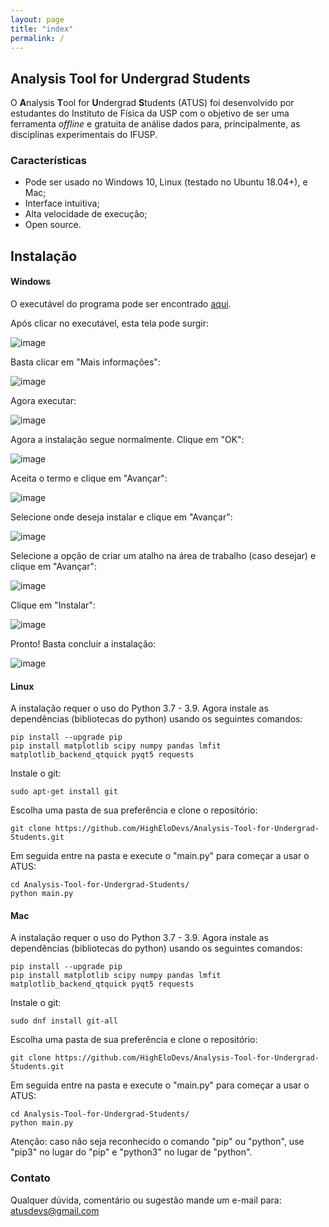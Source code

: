 ```yaml
---
layout: page
title: "index"
permalink: /
---
```


## Analysis Tool for Undergrad Students

O **A**nalysis **T**ool for **U**ndergrad **S**tudents (ATUS) foi desenvolvido por estudantes do Instituto de Física da USP com o objetivo de ser uma ferramenta _offline_ e gratuita de análise dados para, principalmente, as disciplinas experimentais do IFUSP.

### Características

- Pode ser usado no Windows 10, Linux (testado no Ubuntu 18.04+), e Mac;
- Interface intuitiva;
- Alta velocidade de execução;
- Open source.

## Instalação

#### Windows

O executável do programa pode ser encontrado [aqui](https://drive.google.com/drive/folders/1MYXxqCy1s9AMsKC2fDVu1SK556CrAqCo?usp=sharing).

Após clicar no executável, esta tela pode surgir:

![image](https://user-images.githubusercontent.com/56280982/116792989-7b954e00-aa9a-11eb-8f22-6a04e0dae32e.png)

Basta clicar em "Mais informações":

![image](https://user-images.githubusercontent.com/56280982/116793031-b0a1a080-aa9a-11eb-93ce-44b679e6e8da.png)

Agora executar:

![image](https://user-images.githubusercontent.com/56280982/116793055-cfa03280-aa9a-11eb-9e79-c0256a9e0a4c.png)

Agora a instalação segue normalmente. Clique em "OK":

![image](https://user-images.githubusercontent.com/56280982/116793067-e3e42f80-aa9a-11eb-988e-d38d806edd9e.png)

Aceita o termo e clique em "Avançar":

![image](https://user-images.githubusercontent.com/56280982/116793075-f0688800-aa9a-11eb-94c1-d7af21a55307.png)

Selecione onde deseja instalar e clique em "Avançar":

![image](https://user-images.githubusercontent.com/56280982/116793088-01b19480-aa9b-11eb-9ec7-2bf1a05ef868.png)

Selecione a opção de criar um atalho na área de trabalho (caso desejar) e clique em "Avançar":

![image](https://user-images.githubusercontent.com/56280982/116793116-1e4dcc80-aa9b-11eb-9cfa-55b34f215c84.png)

Clique em "Instalar":

![image](https://user-images.githubusercontent.com/56280982/116793126-2a398e80-aa9b-11eb-97b0-ac1d7c9c5439.png)

Pronto! Basta concluir a instalação:

![image](https://user-images.githubusercontent.com/56280982/116793136-36255080-aa9b-11eb-9e07-7a2bd7db982c.png)

#### Linux

A instalação requer o uso do Python 3.7 - 3.9. Agora instale as dependências (bibliotecas do python) usando os seguintes comandos:

```
pip install --upgrade pip
pip install matplotlib scipy numpy pandas lmfit matplotlib_backend_qtquick pyqt5 requests
```

Instale o git:

```
sudo apt-get install git
```

Escolha uma pasta de sua preferência e clone o repositório:

```
git clone https://github.com/HighEloDevs/Analysis-Tool-for-Undergrad-Students.git
```

Em seguida entre na pasta e execute o "main.py" para começar a usar o ATUS:

```
cd Analysis-Tool-for-Undergrad-Students/
python main.py
```
#### Mac

A instalação requer o uso do Python 3.7 - 3.9. Agora instale as dependências (bibliotecas do python) usando os seguintes comandos:

```
pip install --upgrade pip
pip install matplotlib scipy numpy pandas lmfit matplotlib_backend_qtquick pyqt5 requests
```

Instale o git:

```
sudo dnf install git-all
```

Escolha uma pasta de sua preferência e clone o repositório:

```
git clone https://github.com/HighEloDevs/Analysis-Tool-for-Undergrad-Students.git
```

Em seguida entre na pasta e execute o "main.py" para começar a usar o ATUS:

```
cd Analysis-Tool-for-Undergrad-Students/
python main.py
```


Atenção: caso não seja reconhecido o comando "pip" ou "python", use "pip3" no lugar do "pip" e "python3" no lugar de "python".


### Contato

Qualquer dúvida, comentário ou sugestão mande um e-mail para: atusdevs@gmail.com
